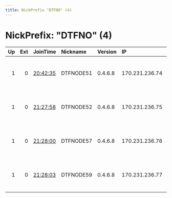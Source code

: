 ```yaml
---
title: NickPrefix "DTFNO" (4)
---
```


# NickPrefix: "DTFNO" (4)

|   Up |   Ext | JoinTime                                                                                              | Nickname   | Version   | IP             | AS                       | CC   |   ORp |   Dirp | OS    | Contact                            |   eFamMembers |
|-----:|------:|:------------------------------------------------------------------------------------------------------|:-----------|:----------|:---------------|:-------------------------|:-----|------:|-------:|:------|:-----------------------------------|--------------:|
|    1 |     0 | [20:42:35](https://nusenu.github.io/OrNetStats/w/relay/E8A47089467F86E89686AB3279A70B7F0CC38B5F.html) | DTFNODE51  | 0.4.6.8   | 170.231.236.74 | Rack Sphere Hosting S.A. | pa   |   443 |      0 | Linux | freedom at freemail dot com decent |             1 |
|    1 |     0 | [21:27:58](https://nusenu.github.io/OrNetStats/w/relay/9FE96D2EC25CA841D69A0ABD040D45344322A1F9.html) | DTFNODE52  | 0.4.6.8   | 170.231.236.75 | Rack Sphere Hosting S.A. | pa   |   443 |      0 | Linux | freedom at freemail dot com decent |             1 |
|    1 |     0 | [21:28:00](https://nusenu.github.io/OrNetStats/w/relay/79980F9DC7883A681FBE778A74578F7992E0A935.html) | DTFNODE57  | 0.4.6.8   | 170.231.236.76 | Rack Sphere Hosting S.A. | pa   |   443 |      0 | Linux | freedom at freemail dot com decent |             1 |
|    1 |     0 | [21:28:03](https://nusenu.github.io/OrNetStats/w/relay/7FE88A1C74013D54023CC42A0257B7EDEC671F56.html) | DTFNODE59  | 0.4.6.8   | 170.231.236.77 | Rack Sphere Hosting S.A. | pa   |   443 |      0 | Linux | freedom at freemail dot com decent |             1 |
